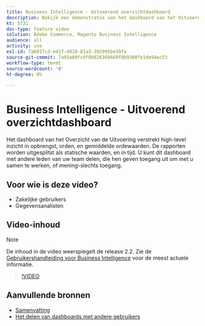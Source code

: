 ```yaml
---
title: Business Intelligence - Uitvoerend overzichtdashboard
description: Bekijk een demonstratie van het dashboard van het Uitvoerend Overzicht dat door Business Intelligence wordt verstrekt.
kt: 5731
doc-type: feature video
solution: Adobe Commerce, Magento Business Intelligence
audience: all
activity: use
exl-id: 7a601fcd-e41f-4918-81a3-392995be39fa
source-git-commit: 7a93a60fc0f0b82636b669f0b9300fe1de94ec53
workflow-type: tm+mt
source-wordcount: '0'
ht-degree: 0%

---
```


# Business Intelligence - Uitvoerend overzichtdashboard

Het dashboard van het Overzicht van de Uitvoering verstrekt high-level inzicht in opbrengst, orden, en gemiddelde ordewaarden. De rapporten worden uitgesplitst als statische waarden, en in tijd. U kunt dit dashboard met andere leden van uw team delen, die hen geven toegang uit om met u samen te werken, of mening-slechts toegang.

## Voor wie is deze video?

- Zakelijke gebruikers
- Gegevensanalisten

## Video-inhoud

>[!NOTE]
>
>De inhoud in de video weerspiegelt de release 2.2. Zie de [Gebruikershandleiding voor Business Intelligence](https://docs.magento.com/mbi/) voor de meest actuele informatie.

>[!VIDEO](https://video.tv.adobe.com/v/35986?quality=12&learn=on)

## Aanvullende bronnen

- [Samenvatting](https://docs.magento.com/mbi/data-user/dashboards/dashboards-pro.html#executive-summary-guest-checkout-allowed)
- [Het delen van dashboards met andere gebruikers](https://docs.magento.com/mbi/data-user/dashboards/share-dashboard-with-users.html)
